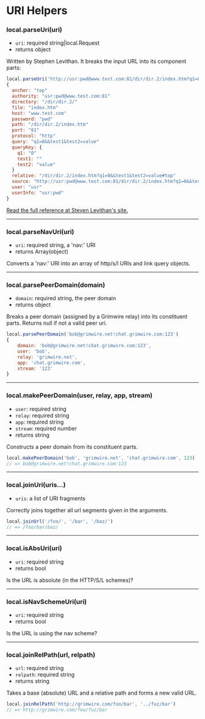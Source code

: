 URI Helpers
===========

### local.parseUri(uri)

 - `uri`: required string|local.Request
 - returns object

Written by Stephen Levithan. It breaks the input URL into its component parts:

```javascript
local.parseUri('http://usr:pwd@www.test.com:81/dir/dir.2/index.htm?q1=0&&test1&test2=value#top')
{
  anchor: "top"
  authority: "usr:pwd@www.test.com:81"
  directory: "/dir/dir.2/"
  file: "index.htm"
  host: "www.test.com"
  password: "pwd"
  path: "/dir/dir.2/index.htm"
  port: "81"
  protocol: "http"
  query: "q1=0&&test1&test2=value"
  queryKey: {
    q1: "0"
    test1: ""
    test2: "value"
  }
  relative: "/dir/dir.2/index.htm?q1=0&&test1&test2=value#top"
  source: "http://usr:pwd@www.test.com:81/dir/dir.2/index.htm?q1=0&&test1&test2=value#top"
  user: "usr"
  userInfo: "usr:pwd"
}
```

<a target="_blank" href="http://stevenlevithan.com/demo/parseuri/js/">Read the full reference at Steven Levithan's site.</a>

---

### local.parseNavUri(uri)

 - `uri`: required string, a 'nav:' URI
 - returns Array(object)

Converts a 'nav:' URI into an array of http/s/l URIs and link query objects.

---

### local.parsePeerDomain(domain)

 - `domain`: required string, the peer domain
 - returns object

Breaks a peer domain (assigned by a Grimwire relay) into its constituent parts. Returns null if not a valid peer uri.

```javascript
local.parsePeerDomain('bob@grimwire.net!chat.grimwire.com:123')
{
	domain: 'bob@grimwire.net!chat.grimwire.com:123',
	user: 'bob',
	relay: 'grimwire.net',
	app: 'chat.grimwire.com',
	stream: '123'
}
```

---

### local.makePeerDomain(user, relay, app, stream)

 - `user`: required string
 - `relay`: required string
 - `app`: required string
 - `stream`: required number
 - returns string

Constructs a peer domain from its constituent parts.

```javascript
local.makePeerDomain('bob', 'grimwire.net', 'chat.grimwire.com', 123)
// => bob@grimwire.net!chat.grimwire.com:123
```

---

### local.joinUri(uris...)

 - `uris`: a list of URI fragments

Correctly joins together all url segments given in the arguments.

```javascript
local.joinUrl('/foo/', '/bar', '/baz/')
// => /foo/bar/baz/
```

---

### local.isAbsUri(uri)

 - `uri`: required string
 - returns bool

Is the URL is absolute (in the HTTP/S/L schemes)?

---

### local.isNavSchemeUri(uri)

 - `uri`: required string
 - returns bool

Is the URL is using the nav scheme?

---

### local.joinRelPath(url, relpath)

 - `url`: required string
 - `relpath`: required string
 - returns string

Takes a base (absolute) URL and a relative path and forms a new valid URL.

```javascript
local.joinRelPath('http://grimwire.com/foo/bar', '../fuz/bar')
// => http://grimwire.com/foo/fuz/bar
```